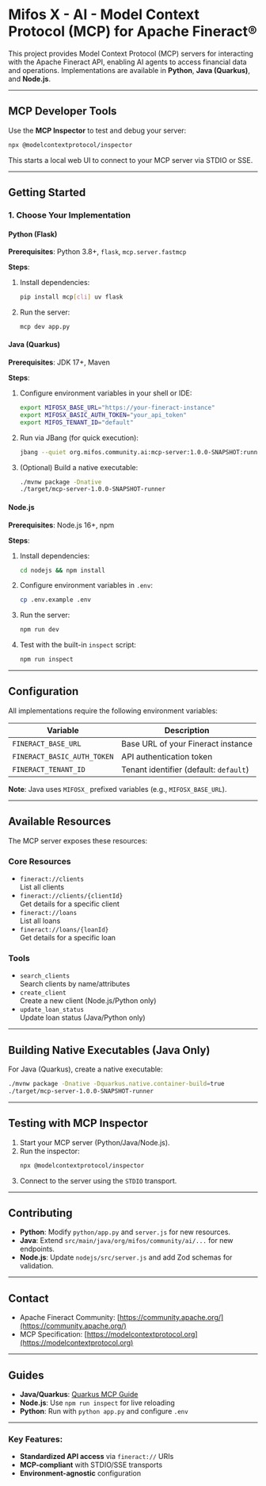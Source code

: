 # Mifos X - AI - Model Context Protocol (MCP) for Apache Fineract®

This project provides Model Context Protocol (MCP) servers for interacting with the Apache Fineract API, enabling AI agents to access financial data and operations. Implementations are available in **Python**, **Java (Quarkus)**, and **Node.js**.

---

## MCP Developer Tools

Use the **MCP Inspector** to test and debug your server:

```bash
npx @modelcontextprotocol/inspector
```

This starts a local web UI to connect to your MCP server via STDIO or SSE.

---

## Getting Started

### 1. Choose Your Implementation

#### **Python (Flask)**
**Prerequisites**: Python 3.8+, `flask`, `mcp.server.fastmcp`

**Steps**:
1. Install dependencies:
   ```bash
   pip install mcp[cli] uv flask
   ```
2. Run the server:
   ```bash
   mcp dev app.py
   ```

#### **Java (Quarkus)**
**Prerequisites**: JDK 17+, Maven

**Steps**:
1. Configure environment variables in your shell or IDE:
   ```bash
   export MIFOSX_BASE_URL="https://your-fineract-instance"
   export MIFOSX_BASIC_AUTH_TOKEN="your_api_token"
   export MIFOS_TENANT_ID="default"
   ```
2. Run via JBang (for quick execution):
   ```bash
   jbang --quiet org.mifos.community.ai:mcp-server:1.0.0-SNAPSHOT:runner
   ```
3. (Optional) Build a native executable:
   ```bash
   ./mvnw package -Dnative
   ./target/mcp-server-1.0.0-SNAPSHOT-runner
   ```

#### **Node.js**
**Prerequisites**: Node.js 16+, npm

**Steps**:
1. Install dependencies:
   ```bash
   cd nodejs && npm install
   ```
2. Configure environment variables in `.env`:
   ```bash
   cp .env.example .env
   ```
3. Run the server:
   ```bash
   npm run dev
   ```
4. Test with the built-in `inspect` script:
   ```bash
   npm run inspect
   ```

---

## Configuration

All implementations require the following environment variables:

| Variable               | Description                          |
|------------------------|--------------------------------------|
| `FINERACT_BASE_URL`    | Base URL of your Fineract instance   |
| `FINERACT_BASIC_AUTH_TOKEN` | API authentication token |
| `FINERACT_TENANT_ID`   | Tenant identifier (default: `default`) |

**Note**: Java uses `MIFOSX_` prefixed variables (e.g., `MIFOSX_BASE_URL`).

---

## Available Resources

The MCP server exposes these resources:

### Core Resources
- `fineract://clients`  
  List all clients
- `fineract://clients/{clientId}`  
  Get details for a specific client
- `fineract://loans`  
  List all loans
- `fineract://loans/{loanId}`  
  Get details for a specific loan

### Tools
- `search_clients`  
  Search clients by name/attributes
- `create_client`  
  Create a new client (Node.js/Python only)
- `update_loan_status`  
  Update loan status (Java/Python only)

---

## Building Native Executables (Java Only)

For Java (Quarkus), create a native executable:
```bash
./mvnw package -Dnative -Dquarkus.native.container-build=true
./target/mcp-server-1.0.0-SNAPSHOT-runner
```

---

## Testing with MCP Inspector

1. Start your MCP server (Python/Java/Node.js).
2. Run the inspector:
   ```bash
   npx @modelcontextprotocol/inspector
   ```
3. Connect to the server using the `STDIO` transport.

---

## Contributing

- **Python**: Modify `python/app.py` and `server.js` for new resources.
- **Java**: Extend `src/main/java/org/mifos/community/ai/...` for new endpoints.
- **Node.js**: Update `nodejs/src/server.js` and add Zod schemas for validation.

---

## Contact

- Apache Fineract Community: [https://community.apache.org/](https://community.apache.org/)
- MCP Specification: [https://modelcontextprotocol.org](https://modelcontextprotocol.org)

---

## Guides

- **Java/Quarkus**: [Quarkus MCP Guide](https://docs.quarkiverse.io/quarkus-mcp-server/dev/index.html)
- **Node.js**: Use `npm run inspect` for live reloading
- **Python**: Run with `python app.py` and configure `.env`

---


### Key Features:
- **Standardized API access** via `fineract://` URIs
- **MCP-compliant** with STDIO/SSE transports
- **Environment-agnostic** configuration

